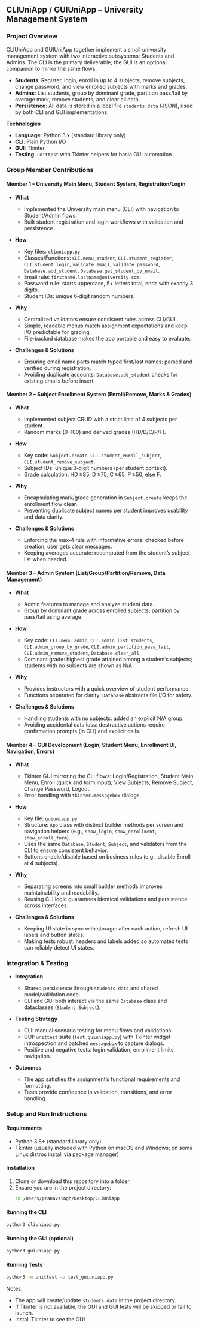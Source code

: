 ## CLIUniApp / GUIUniApp – University Management System

### Project Overview

CLIUniApp and GUIUniApp together implement a small university management system with two interactive subsystems: Students and Admins. The CLI is the primary deliverable; the GUI is an optional companion to mirror the same flows.

- **Students**: Register, login, enroll in up to 4 subjects, remove subjects, change password, and view enrolled subjects with marks and grades.
- **Admins**: List students, group by dominant grade, partition pass/fail by average mark, remove students, and clear all data.
- **Persistence**: All data is stored in a local file `students.data` (JSON), used by both CLI and GUI implementations.

**Technologies**
- **Language**: Python 3.x (standard library only)
- **CLI**: Plain Python I/O
- **GUI**: Tkinter
- **Testing**: `unittest` with Tkinter helpers for basic GUI automation


### Group Member Contributions

#### Member 1 – University Main Menu, Student System, Registration/Login

- **What**
  - Implemented the University main menu (CLI) with navigation to Student/Admin flows.
  - Built student registration and login workflows with validation and persistence.

- **How**
  - Key files: `cliuniapp.py`
  - Classes/Functions: `CLI.menu_student`, `CLI.student_register`, `CLI.student_login`, `validate_email`, `validate_password`, `Database.add_student`, `Database.get_student_by_email`.
  - Email rule: `firstname.lastname@university.com`.
  - Password rule: starts uppercase, 5+ letters total, ends with exactly 3 digits.
  - Student IDs: unique 6‑digit random numbers.

- **Why**
  - Centralized validators ensure consistent rules across CLI/GUI.
  - Simple, readable menus match assignment expectations and keep I/O predictable for grading.
  - File‑backed database makes the app portable and easy to evaluate.

- **Challenges & Solutions**
  - Ensuring email name parts match typed first/last names: parsed and verified during registration.
  - Avoiding duplicate accounts: `Database.add_student` checks for existing emails before insert.


#### Member 2 – Subject Enrollment System (Enroll/Remove, Marks & Grades)

- **What**
  - Implemented subject CRUD with a strict limit of 4 subjects per student.
  - Random marks (0–100) and derived grades (HD/D/C/P/F).

- **How**
  - Key code: `Subject.create`, `CLI.student_enroll_subject`, `CLI.student_remove_subject`.
  - Subject IDs: unique 3‑digit numbers (per student context).
  - Grade calculation: HD ≥85, D ≥75, C ≥65, P ≥50, else F.

- **Why**
  - Encapsulating mark/grade generation in `Subject.create` keeps the enrollment flow clean.
  - Preventing duplicate subject names per student improves usability and data clarity.

- **Challenges & Solutions**
  - Enforcing the max‑4 rule with informative errors: checked before creation, user gets clear messages.
  - Keeping averages accurate: recomputed from the student’s subject list when needed.


#### Member 3 – Admin System (List/Group/Partition/Remove, Data Management)

- **What**
  - Admin features to manage and analyze student data.
  - Group by dominant grade across enrolled subjects; partition by pass/fail using average.

- **How**
  - Key code: `CLI.menu_admin`, `CLI.admin_list_students`, `CLI.admin_group_by_grade`, `CLI.admin_partition_pass_fail`, `CLI.admin_remove_student`, `Database.clear_all`.
  - Dominant grade: highest grade attained among a student’s subjects; students with no subjects are shown as N/A.

- **Why**
  - Provides instructors with a quick overview of student performance.
  - Functions separated for clarity; `Database` abstracts file I/O for safety.

- **Challenges & Solutions**
  - Handling students with no subjects: added an explicit N/A group.
  - Avoiding accidental data loss: destructive actions require confirmation prompts (in CLI) and explicit calls.


#### Member 4 – GUI Development (Login, Student Menu, Enrollment UI, Navigation, Errors)

- **What**
  - Tkinter GUI mirroring the CLI flows: Login/Registration, Student Main Menu, Enroll (quick and form input), View Subjects, Remove Subject, Change Password, Logout.
  - Error handling with `tkinter.messagebox` dialogs.

- **How**
  - Key file: `guiuniapp.py`
  - Structure: `App` class with distinct builder methods per screen and navigation helpers (e.g., `show_login`, `show_enrollment`, `show_enroll_form`).
  - Uses the same `Database`, `Student`, `Subject`, and validators from the CLI to ensure consistent behavior.
  - Buttons enable/disable based on business rules (e.g., disable Enroll at 4 subjects).

- **Why**
  - Separating screens into small builder methods improves maintainability and readability.
  - Reusing CLI logic guarantees identical validations and persistence across interfaces.

- **Challenges & Solutions**
  - Keeping UI state in sync with storage: after each action, refresh UI labels and button states.
  - Making tests robust: headers and labels added so automated tests can reliably detect UI states.


### Integration & Testing

- **Integration**
  - Shared persistence through `students.data` and shared model/validation code.
  - CLI and GUI both interact via the same `Database` class and dataclasses (`Student`, `Subject`).

- **Testing Strategy**
  - CLI: manual scenario testing for menu flows and validations.
  - GUI: `unittest` suite (`test_guiuniapp.py`) with Tkinter widget introspection and patched `messagebox` to capture dialogs.
  - Positive and negative tests: login validation, enrollment limits, navigation.

- **Outcomes**
  - The app satisfies the assignment’s functional requirements and formatting.
  - Tests provide confidence in validation, transitions, and error handling.


### Setup and Run Instructions

#### Requirements

- Python 3.8+ (standard library only)
- Tkinter (usually included with Python on macOS and Windows; on some Linux distros install via package manager)

#### Installation

1. Clone or download this repository into a folder.
2. Ensure you are in the project directory:
   ```bash
   cd /Users/pranavsingh/Desktop/CLIUniApp
   ```

#### Running the CLI

```bash
python3 cliuniapp.py
```

#### Running the GUI (optional)

```bash
python3 guiuniapp.py
```

#### Running Tests

```bash
python3 -m unittest -v test_guiuniapp.py
```

Notes:
- The app will create/update `students.data` in the project directory.
- If Tkinter is not available, the GUI and GUI tests will be skipped or fail to launch.
- Install Tkinter to see the GUI



